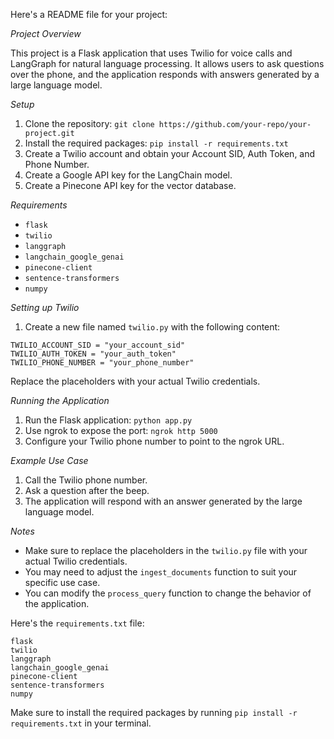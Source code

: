 Here's a README file for your project:

*Project Overview*

This project is a Flask application that uses Twilio for voice calls and LangGraph for natural language processing. It allows users to ask questions over the phone, and the application responds with answers generated by a large language model.

*Setup*

1. Clone the repository: `git clone https://github.com/your-repo/your-project.git`
2. Install the required packages: `pip install -r requirements.txt`
3. Create a Twilio account and obtain your Account SID, Auth Token, and Phone Number.
4. Create a Google API key for the LangChain model.
5. Create a Pinecone API key for the vector database.

*Requirements*

- `flask`
- `twilio`
- `langgraph`
- `langchain_google_genai`
- `pinecone-client`
- `sentence-transformers`
- `numpy`

*Setting up Twilio*

1. Create a new file named `twilio.py` with the following content:
```
TWILIO_ACCOUNT_SID = "your_account_sid"
TWILIO_AUTH_TOKEN = "your_auth_token"
TWILIO_PHONE_NUMBER = "your_phone_number"
```
Replace the placeholders with your actual Twilio credentials.

*Running the Application*

1. Run the Flask application: `python app.py`
2. Use ngrok to expose the port: `ngrok http 5000`
3. Configure your Twilio phone number to point to the ngrok URL.

*Example Use Case*

1. Call the Twilio phone number.
2. Ask a question after the beep.
3. The application will respond with an answer generated by the large language model.

*Notes*

- Make sure to replace the placeholders in the `twilio.py` file with your actual Twilio credentials.
- You may need to adjust the `ingest_documents` function to suit your specific use case.
- You can modify the `process_query` function to change the behavior of the application.

Here's the `requirements.txt` file:
```
flask
twilio
langgraph
langchain_google_genai
pinecone-client
sentence-transformers
numpy
```
Make sure to install the required packages by running `pip install -r requirements.txt` in your terminal.
